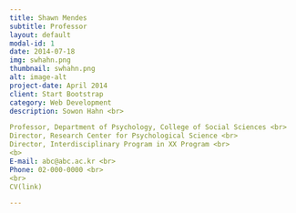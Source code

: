 ```yaml
---
title: Shawn Mendes
subtitle: Professor
layout: default
modal-id: 1
date: 2014-07-18
img: swhahn.png
thumbnail: swhahn.png
alt: image-alt
project-date: April 2014
client: Start Bootstrap
category: Web Development
description: Sowon Hahn <br>

Professor, Department of Psychology, College of Social Sciences <br>
Director, Research Center for Psychological Science <br>
Director, Interdisciplinary Program in XX Program <br>
<b>
E-mail: abc@abc.ac.kr <br>
Phone: 02-000-0000 <br>
<br>
CV(link) 

---
```

